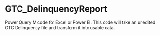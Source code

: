 # GTC_DelinquencyReport
Power Query M code for Excel or Power BI. This code will take an unedited GTC Delinquency file and transform it into usable data.
